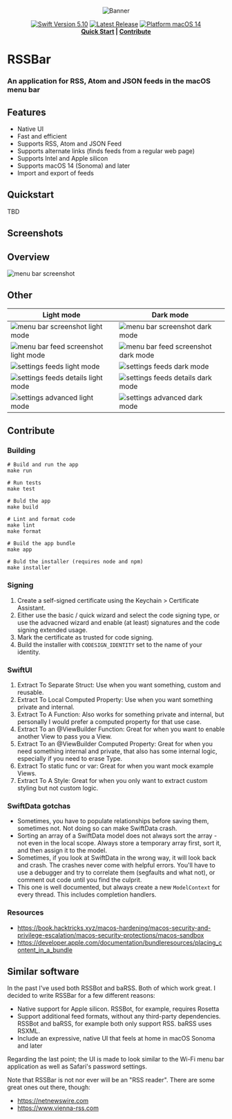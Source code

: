 <p align="center">
  <img src=".github/banner.png" alt="Banner">
</p>
<p align="center">
  <a href="https://github.com/swiftlang/swift/releases/tag/swift-5.10-RELEASE"><img src="https://flat.badgen.net/badge/Swift/5.10/orange" alt="Swift Version 5.10" /></a>
  <a href="https://github.com/AlexGustafsson/RSSBar/releases"><img src="https://flat.badgen.net/github/release/AlexGustafsson/RSSBar" alt="Latest Release" /></a>
  <a href="https://github.com/AlexGustafsson/RSSBar/blob/main/Package.swift"><img src="https://flat.badgen.net/badge/platform/macOS%2014/gray" alt="Platform macOS 14" /></a>
  <br>
  <strong><a href="#quickstart">Quick Start</a> | <a href="#contribute">Contribute</a> </strong>
</p>

# RSSBar

### An application for RSS, Atom and JSON feeds in the macOS menu bar

## Features

- Native UI
- Fast and efficient
- Supports RSS, Atom and JSON Feed
- Supports alternate links (finds feeds from a regular web page)
- Supports Intel and Apple silicon
- Supports macOS 14 (Sonoma) and later
- Import and export of feeds

## Quickstart

TBD

## Screenshots

## Overview

![menu bar screenshot](./docs/screenshots/overview.png)

## Other

| Light mode                                                                                | Dark mode                                                                               |
| ----------------------------------------------------------------------------------------- | --------------------------------------------------------------------------------------- |
| ![menu bar screenshot light mode](./docs/screenshots/light/menu-bar.png)                  | ![menu bar screenshot dark mode](./docs/screenshots/dark/menu-bar.png)                  |
| ![menu bar feed screenshot light mode](./docs/screenshots/light/menu-bar-feed.png)        | ![menu bar feed screenshot dark mode](./docs/screenshots/dark/menu-bar-feed.png)        |
| ![settings feeds light mode](./docs/screenshots/light/settings-feeds.png)                 | ![settings feeds dark mode](./docs/screenshots/dark/settings-feeds.png)                 |
| ![settings feeds details light mode](./docs/screenshots/light/settings-feeds-details.png) | ![settings feeds details dark mode](./docs/screenshots/dark/settings-feeds-details.png) |
| ![settings advanced light mode](./docs/screenshots/light/settings-advanced.png)           | ![settings advanced dark mode](./docs/screenshots/dark/settings-advanced.png)           |

## Contribute

### Building

```shell
# Build and run the app
make run

# Run tests
make test

# Buld the app
make build

# Lint and format code
make lint
make format

# Build the app bundle
make app

# Buld the installer (requires node and npm)
make installer
```

### Signing

1. Create a self-signed certificate using the Keychain > Certificate Assistant.
2. Either use the basic / quick wizard and select the code signing type, or use
   the advacned wizard and enable (at least) signatures and the code signing
   extended usage.
3. Mark the certificate as trusted for code signing.
4. Build the installer with `CODESIGN_IDENTITY` set to the name of your
   identity.

### SwiftUI

1. Extract To Separate Struct: Use when you want something, custom and reusable.
2. Extract To Local Computed Property: Use when you want something private and internal.
3. Extract To A Function: Also works for something private and internal, but personally I would prefer a computed property for that use case.
4. Extract To an @ViewBuilder Function: Great for when you want to enable another View to pass you a View.
5. Extract To an @ViewBuilder Computed Property: Great for when you need something internal and private, that also has some internal logic, especially if you need to erase Type.
6. Extract To static func or var: Great for when you want mock example Views.
7. Extract To A Style: Great for when you only want to extract custom styling but not custom logic.

### SwiftData gotchas

- Sometimes, you have to populate relationships before saving them, sometimes
  not. Not doing so can make SwiftData crash.
- Sorting an array of a SwiftData model does not always sort the array - not
  even in the local scope. Always store a temporary array first, sort it, and
  then assign it to the model.
- Sometimes, if you look at SwiftData in the wrong way, it will look back and
  crash. The crashes never come with helpful errors. You'll have to use a
  debugger and try to correlate them (segfaults and what not), or comment out
  code until you find the culprit.
- This one is well documented, but always create a new `ModelContext` for every
  thread. This includes completion handlers.

### Resources

- <https://book.hacktricks.xyz/macos-hardening/macos-security-and-privilege-escalation/macos-security-protections/macos-sandbox>
- <https://developer.apple.com/documentation/bundleresources/placing_content_in_a_bundle>

## Similar software

In the past I've used both RSSBot and baRSS. Both of which work great. I decided
to write RSSBar for a few different reasons:

- Native support for Apple silicon. RSSBot, for example, requires Rosetta
- Support additional feed formats, without any third-party dependencies. RSSBot
  and baRSS, for example both only support RSS. baRSS uses RSXML.
- Include an expressive, native UI that feels at home in macOS Sonoma and later

Regarding the last point; the UI is made to look similar to the Wi-Fi menu bar
application as well as Safari's password settings.

Note that RSSBar is not nor ever will be an "RSS reader". There are some great
ones out there, though:

- <https://netnewswire.com>
- <https://www.vienna-rss.com>
